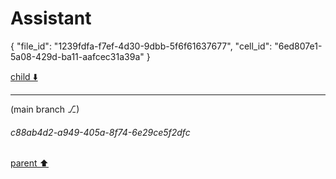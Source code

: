 # Assistant

{
  "file_id": "1239fdfa-f7ef-4d30-9dbb-5f6f61637677",
  "cell_id": "6ed807e1-5a08-429d-ba11-aafcec31a39a"
}

[child ⬇️](#c88ab4d2-a949-405a-8f74-6e29ce5f2dfc)

---

(main branch ⎇)
###### c88ab4d2-a949-405a-8f74-6e29ce5f2dfc
[parent ⬆️](#738131a3-930b-4da1-95c9-a56e3496cbea)

